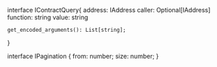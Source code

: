 interface IContractQuery{
    address: IAddress
    caller: Optional[IAddress]
    function: string
    value: string

    get_encoded_arguments(): List[string];
}

interface IPagination {
    from: number;
    size: number;
}